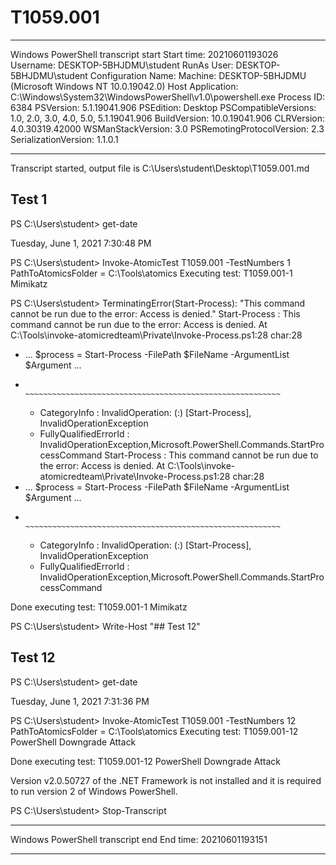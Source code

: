 # T1059.001

**********************
Windows PowerShell transcript start
Start time: 20210601193026
Username: DESKTOP-5BHJDMU\student
RunAs User: DESKTOP-5BHJDMU\student
Configuration Name: 
Machine: DESKTOP-5BHJDMU (Microsoft Windows NT 10.0.19042.0)
Host Application: C:\Windows\System32\WindowsPowerShell\v1.0\powershell.exe
Process ID: 6384
PSVersion: 5.1.19041.906
PSEdition: Desktop
PSCompatibleVersions: 1.0, 2.0, 3.0, 4.0, 5.0, 5.1.19041.906
BuildVersion: 10.0.19041.906
CLRVersion: 4.0.30319.42000
WSManStackVersion: 3.0
PSRemotingProtocolVersion: 2.3
SerializationVersion: 1.1.0.1
**********************
Transcript started, output file is C:\Users\student\Desktop\T1059.001.md

## Test 1
PS C:\Users\student> get-date

Tuesday, June 1, 2021 7:30:48 PM


PS C:\Users\student> Invoke-AtomicTest T1059.001 -TestNumbers 1
PathToAtomicsFolder = C:\Tools\atomics
Executing test:
T1059.001-1 Mimikatz

PS C:\Users\student> TerminatingError(Start-Process): "This command cannot be run due to the error: Access is denied."
Start-Process : This command cannot be run due to the error: Access is denied.
At C:\Tools\invoke-atomicredteam\Private\Invoke-Process.ps1:28 char:28
+ ...  $process = Start-Process -FilePath $FileName -ArgumentList $Argument ...
+                 ~~~~~~~~~~~~~~~~~~~~~~~~~~~~~~~~~~~~~~~~~~~~~~~~~~~~~~~~~
    + CategoryInfo          : InvalidOperation: (:) [Start-Process], InvalidOperationException
    + FullyQualifiedErrorId : InvalidOperationException,Microsoft.PowerShell.Commands.StartProcessCommand
Start-Process : This command cannot be run due to the error: Access is denied.
At C:\Tools\invoke-atomicredteam\Private\Invoke-Process.ps1:28 char:28
+ ...  $process = Start-Process -FilePath $FileName -ArgumentList $Argument ...
+                 ~~~~~~~~~~~~~~~~~~~~~~~~~~~~~~~~~~~~~~~~~~~~~~~~~~~~~~~~~
    + CategoryInfo          : InvalidOperation: (:) [Start-Process], InvalidOperationException
    + FullyQualifiedErrorId : InvalidOperationException,Microsoft.PowerShell.Commands.StartProcessCommand

Done executing test:
T1059.001-1 Mimikatz

PS C:\Users\student> Write-Host "## Test 12"

## Test 12
PS C:\Users\student> get-date

Tuesday, June 1, 2021 7:31:36 PM


PS C:\Users\student> Invoke-AtomicTest T1059.001 -TestNumbers 12
PathToAtomicsFolder = C:\Tools\atomics
Executing test:
T1059.001-12 PowerShell Downgrade Attack

Done executing test:
T1059.001-12 PowerShell Downgrade Attack

Version v2.0.50727 of the .NET Framework is not installed and it is required to run version 2 of Windows PowerShell.


PS C:\Users\student> Stop-Transcript
**********************
Windows PowerShell transcript end
End time: 20210601193151
**********************
